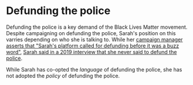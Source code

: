 # Defunding the police
Defunding the police is a key demand of the Black Lives Matter movement. Despite campaigning on defunding the police, Sarah's position on this varries depending on who she is talking to. While her [campaign manager asserts that "Sarah's platform called for defunding before it was a buzz word"](https://twitter.com/GregoryMcKelvey/status/1304517063155675136?s=20), [Sarah said in a 2019 interview that she never said to defund the police](https://soundcloud.com/thelarslarsonshow/lars-speaks-with-the-activist#t=5:33).

While Sarah has co-opted the *language* of defunding the police, she has not adopted the *policy* of defunding the police.
